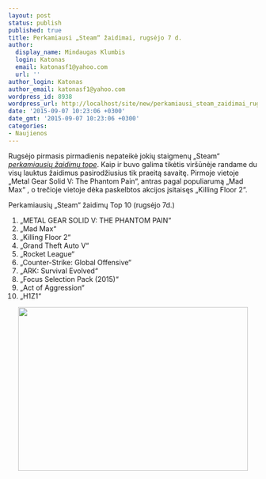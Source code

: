 ```yaml
---
layout: post
status: publish
published: true
title: Perkamiausi „Steam“ žaidimai, rugsėjo 7 d.
author:
  display_name: Mindaugas Klumbis
  login: Katonas
  email: katonasf1@yahoo.com
  url: ''
author_login: Katonas
author_email: katonasf1@yahoo.com
wordpress_id: 8938
wordpress_url: http://localhost/site/new/perkamiausi_steam_zaidimai_rugsejo_7_d/
date: '2015-09-07 10:23:06 +0300'
date_gmt: '2015-09-07 10:23:06 +0300'
categories:
- Naujienos
---
```

<p>
	Rugsėjo pirmasis pirmadienis nepateikė jokių staigmenų &bdquo;Steam&ldquo; <em><a href="http://store.steampowered.com/search/?filter=topsellers">perkamiausių žaidimų tope</a></em>. Kaip ir buvo galima tikėtis vir&scaron;ūnėje randame du visų lauktus žaidimus pasirodžiusius tik praeitą savaitę. Pirmoje vietoje &bdquo;Metal Gear Solid V: The Phantom Pain&ldquo;, antras pagal populiarumą &bdquo;Mad Max&ldquo; , o trečioje vietoje dėka paskelbtos akcijos įsitaisęs &bdquo;Killing Floor 2&ldquo;.</p>
<p>
	Perkamiausių &bdquo;Steam&ldquo; žaidimų Top 10 (rugsėjo 7d.)</p>
<ol>
<li>
		&bdquo;METAL GEAR SOLID V: THE PHANTOM PAIN&ldquo;</li>
<li>
		&bdquo;Mad Max&ldquo;</li>
<li>
		&bdquo;Killing Floor 2&ldquo;</li>
<li>
		&bdquo;Grand Theft Auto V&ldquo;</li>
<li>
		&bdquo;Rocket League&ldquo;</li>
<li>
		&bdquo;Counter-Strike: Global Offensive&ldquo;</li>
<li>
		&bdquo;ARK: Survival Evolved&ldquo;</li>
<li>
		&bdquo;Focus Selection Pack (2015)&ldquo;</li>
<li>
		&bdquo;Act of Aggression&ldquo;</li>
<li>
		&bdquo;H1Z1&ldquo;</li>
</ol>
<p style="text-align: center;">
	<a href="http://store.steampowered.com/search/?filter=topsellers"><img alt="" src="http://technews.lt/userfiles/steam 0907.PNG" style="width: 464px; height: 331px;" /></a></p>
